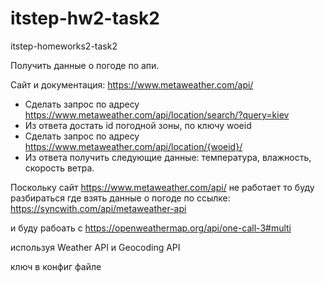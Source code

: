 # itstep-hw2-task2
itstep-homeworks2-task2

 Получить данные о погоде по апи.

Сайт и документация: https://www.metaweather.com/api/

 - Сделать запрос по адресу https://www.metaweather.com/api/location/search/?query=kiev
 - Из ответа достать id погодной зоны, по ключу woeid
 - Сделать запрос по адресу https://www.metaweather.com/api/location/{woeid}/
 - Из ответа получить следующие данные: температура, влажность, скорость ветра.


Поскольку сайт  https://www.metaweather.com/api/ не работает то буду разбираться где взять данные о погоде по ссылке:
https://syncwith.com/api/metaweather-api

и буду рабоать с 
https://openweathermap.org/api/one-call-3#multi

используя  Weather API и Geocoding API

ключ в конфиг файле
